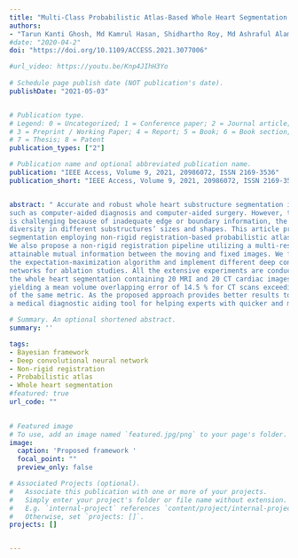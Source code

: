 ```yaml
---
title: "Multi-Class Probabilistic Atlas-Based Whole Heart Segmentation Method in Cardiac CT and MRI"
authors:
- "Tarun Kanti Ghosh, Md Kamrul Hasan, Shidhartho Roy, Md Ashraful Alam, Eklas Hossian, Mohiuddin Ahmad"
#date: "2020-04-2"
doi: "https://doi.org/10.1109/ACCESS.2021.3077006"

#url_video: https://youtu.be/Knp4JIhH3Yo
  
# Schedule page publish date (NOT publication's date).
publishDate: "2021-05-03"


# Publication type.
# Legend: 0 = Uncategorized; 1 = Conference paper; 2 = Journal article;
# 3 = Preprint / Working Paper; 4 = Report; 5 = Book; 6 = Book section;
# 7 = Thesis; 8 = Patent
publication_types: ["2"]

# Publication name and optional abbreviated publication name.
publication: "IEEE Access, Volume 9, 2021, 20986072, ISSN 2169-3536"
publication_short: "IEEE Access, Volume 9, 2021, 20986072, ISSN 2169-3536"


abstract: " Accurate and robust whole heart substructure segmentation is crucial in developing clinical applications, 
such as computer-aided diagnosis and computer-aided surgery. However, the segmentation of different heart substructures 
is challenging because of inadequate edge or boundary information, the complexity of the background and texture, and the 
diversity in different substructures’ sizes and shapes. This article proposes a framework for multi-class whole heart 
segmentation employing non-rigid registration-based probabilistic atlas incorporating the Bayesian framework. 
We also propose a non-rigid registration pipeline utilizing a multi-resolution strategy for obtaining the highest 
attainable mutual information between the moving and fixed images. We further incorporate non-rigid registration into 
the expectation-maximization algorithm and implement different deep convolutional neural network-based encoder-decoder 
networks for ablation studies. All the extensive experiments are conducted utilizing the publicly available dataset for 
the whole heart segmentation containing 20 MRI and 20 CT cardiac images. The proposed approach exhibits an encouraging achievement, 
yielding a mean volume overlapping error of 14.5 % for CT scans exceeding the state-of-the-art results by a margin of 1.3 % in terms 
of the same metric. As the proposed approach provides better results to delineate the different substructures of the heart, it can be 
a medical diagnostic aiding tool for helping experts with quicker and more accurate results. "

# Summary. An optional shortened abstract.
summary: ''

tags:
- Bayesian framework
- Deep convolutional neural network
- Non-rigid registration
- Probabilistic atlas
- Whole heart segmentation
#featured: true
url_code: ""
 

# Featured image
# To use, add an image named `featured.jpg/png` to your page's folder.
image:
  caption: 'Proposed framework '
  focal_point: ""
  preview_only: false

# Associated Projects (optional).
#   Associate this publication with one or more of your projects.
#   Simply enter your project's folder or file name without extension.
#   E.g. `internal-project` references `content/project/internal-project/index.md`.
#   Otherwise, set `projects: []`.
projects: []


---
```

